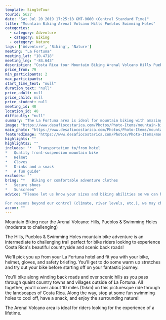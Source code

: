 ```yaml
---
template: SingleTour
tourId: 5627
date: "Sat Jul 20 2019 17:25:18 GMT-0600 (Central Standard Time)"
title: "Mountain Biking Arenal Volcano Hills Pueblos Swimming Holes"
categories: 
  - category: Adventure
  - category: Biking
  - category: Nature
tags: ['Adventure', 'Biking', 'Nature']
meeting: "La Fortuna"
meeting_lat: "10.4718"
meeting_lng: "-84.643"
description: "Costa Rica tour Mountain Biking Arenal Volcano Hills Pueblos Swimming Holes, id 5627"
price_from: 79
min_participants: 2
max_participants: 
start_time_text: "null"
duration_text: "null"
price_adult: null
price_child: null
price_student: null
meeting_id: 40
location_id: 40
difficulty: "null"
summary: "The La Fortuna area is ideal for mountain biking with amazing back roads for adventurous rides around Volcano Arenal! Come experience this intermediate to challenging ride as you discover enchanting scenery from quaint country towns to the breathtaking Volcano!! You'll love stopping in the various swimming holes along the way to take refreshing breaks! This 10-mile (15 kilometer) ride is packed with wildlife, adve..."
image: "https://www.desafiocostarica.com/Photos/Photo-Items/mountain-biking-in-arenal-hills--towns--swimming-holes-challenging-1405277029.jpg"
main_photo: "https://www.desafiocostarica.com/Photos/Photo-Items/mountain-biking-in-arenal-hills--towns--swimming-holes-challenging-1405277029.jpg"
featuredImage: "https://www.desafiocostarica.com/Photos/Photo-Items/mountain-biking-in-arenal-hills--towns--swimming-holes-challenging-1405277029.jpg"
highlights: ""
highlights2: ""
includes: "*   Transportation to/from hotel
*   Quality front-suspension mountain bike
*   Helmet
*   Gloves
*   Drinks and a snack
*   A fun guide"
excludes: ""
bring: "*   Biking or comfortable adventure clothes
*   Secure shoes
*   Sunscreen"
advice: "Please let us know your sizes and biking abilities so we can have you properly set with the right gear. Recommended ages 10-65. Have a look at our Adventure Waiver if you have questions about our Costa Rica adventure tour policies.

For reasons beyond our control (climate, river levels, etc.), we may change to a more-suitable tour with an equal or similar adventure-appeal or offer other tour options. We reserve the right to cancel a trip due to unfavorable conditions & will only run a tour according to our company policies. Full refund is given if (on rare occasion) no tour is run. This adventure involves some inherent risk and physical exertion, so you must be in good physical condition to attempt it."
accom: ""
---
```

Mountain Biking near the Arenal Volcano: Hills, Pueblos & Swimming Holes (moderate to challenging)

The Hills, Pueblos & Swimming Holes mountain bike adventure is an intermediate to challenging trail perfect for bike riders looking to experience Costa Rica's beautiful countryside and scenic back roads!

We'll pick you up from your La Fortuna hotel and fit you with your bike, helmet, gloves, and safety briefing. You'll get to do some warm up stretches and try out your bike before starting off on your fantastic journey.

You'll bike along winding back roads and over scenic hills as you pass through quaint country towns and villages outside of La Fortuna. All together, you'll cover about 10 miles (15km) on this picturesque ride through the landscapes of Costa Rica. Along the way, stop at some fun swimming holes to cool off, have a snack, and enjoy the surrounding nature!

The Arenal Volcano area is ideal for riders looking for the experience of a lifetime.